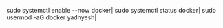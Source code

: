 sudo systemctl enable --now docker|
sudo systemctl status docker|
sudo usermod -aG docker yadnyesh|
